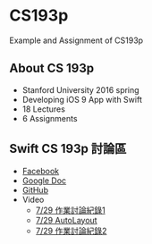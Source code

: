 # CS193p
Example and Assignment of CS193p 

## About CS 193p
- Stanford University 2016 spring
- Developing iOS 9 App with Swift
- 18 Lectures
- 6 Assignments

## Swift CS 193p 討論區
- [Facebook](https://www.facebook.com/groups/1623975731247820/)
- [Google Doc](https://docs.google.com/spreadsheets/d/14ZeAPRt5qX9OZSsOUbWNUOWyyYW20YiII308vqqizK8/edit#gid=0)
- [GitHub](https://github.com/softnshare/swift-cs-193p)
- Video
  - [7/29 作業討論紀錄1](https://www.facebook.com/YuyuChwn/videos/1364802310202845/)
  - [7/29 AutoLayout](https://www.facebook.com/polo13999/videos/10208680709689603/)
  - [7/29 作業討論紀錄2](https://www.facebook.com/YuyuChwn/videos/1364812703535139/)

